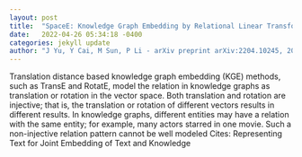 ```yaml
---
layout: post
title:  "SpaceE: Knowledge Graph Embedding by Relational Linear Transformation in the Entity Space"
date:   2022-04-26 05:34:18 -0400
categories: jekyll update
author: "J Yu, Y Cai, M Sun, P Li - arXiv preprint arXiv:2204.10245, 2022"
---
```

Translation distance based knowledge graph embedding (KGE) methods, such as TransE and RotatE, model the relation in knowledge graphs as translation or rotation in the vector space. Both translation and rotation are injective; that is, the translation or rotation of different vectors results in different results. In knowledge graphs, different entities may have a relation with the same entity; for example, many actors starred in one movie. Such a non-injective relation pattern cannot be well modeled Cites: Representing Text for Joint Embedding of Text and Knowledge